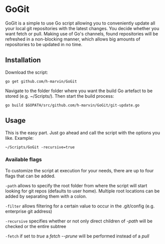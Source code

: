 # GoGit
GoGit is a simple to use Go script allowing you to conveniently update all your local git repositories with the latest changes. You decide whether you want fetch or pull. Making use of Go's channels, found repositories will be refreshed in a non-blocking manner, which allows big amounts of repositories to be updated in no time.

## Installation
Download the script:
```script
go get github.com/h-marvin/GoGit
```

Navigate to the folder folder where you want the build Go artefact to be stored (e.g. ~/Scripts/). Then start the build process:
```script
go build $GOPATH/src/github.com/h-marvin/GoGit/git-update.go
```

## Usage
This is the easy part. Just go ahead and call the script with the options you like. Example:
```script
~/Scripts/GoGit -recursive=true
```

### Available flags
To customize the script at execution for your needs, there are up to four flags that can be added.

`-path` allows to specify the root folder from where the script will start looking for git repos (defaults to user home). Multiple root locations can be added by separating them with a colon.

`-filter` allows filtering for a certain value to occur in the .git/config (e.g. enterprise git address)

`-recursive` specifies whether or not only direct children of _-path_ will be checked or the entire subtree

`-fetch` if set to _true_ a _fetch --prune_ will be performed instead of a _pull_
